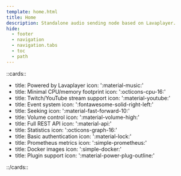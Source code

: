 ```yaml
---
template: home.html
title: Home
description: Standalone audio sending node based on Lavaplayer.
hide:
  - footer
  - navigation
  - navigation.tabs
  - toc
  - path
---
```


::cards::

- title: Powered by Lavaplayer
  icon: ':material-music:'
- title: Minimal CPU/memory footprint
  icon: ':octicons-cpu-16:'
- title: Twitch/YouTube stream support
  icon: ':material-youtube:'
- title: Event system
  icon: ':fontawesome-solid-right-left:'
- title: Seeking
  icon: ':material-fast-forward-10:'
- title: Volume control
  icon: ':material-volume-high:'
- title: Full REST API
  icon: ':material-api:'
- title: Statistics
  icon: ':octicons-graph-16:'
- title: Basic authentication
  icon: ':material-lock:'
- title: Prometheus metrics
  icon: ':simple-prometheus:'
- title: Docker images
  icon: ':simple-docker:'
- title: Plugin support
  icon: ':material-power-plug-outline:'

::/cards::